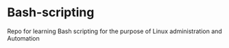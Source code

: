 # Bash-scripting
Repo for learning Bash scripting for the purpose of Linux administration and Automation
